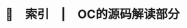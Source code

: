 ---
title: 🤖&emsp;索引&emsp;|&emsp;OC的源码解读部分
key: test
excerpt_separator: <!--more-->
excerpt_type: html # text (default), html
picture_frame: shadow
coding: UTF-8
---  